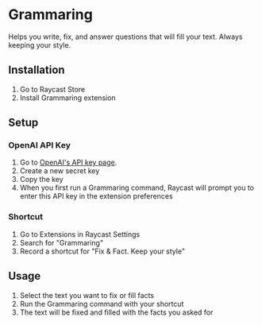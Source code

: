 # Grammaring

Helps you write, fix, and answer questions that will fill your text. Always keeping your style.

## Installation
1. Go to Raycast Store
2. Install Grammaring extension

## Setup
### OpenAI API Key
1.  Go to [OpenAI's API key page](https://platform.openai.com/account/api-keys).
2.  Create a new secret key
3.  Copy the key
4.  When you first run a Grammaring command, Raycast will prompt you to enter this API key in the extension preferences

### Shortcut
1. Go to Extensions in Raycast Settings
2. Search for "Grammaring"
3. Record a shortcut for "Fix & Fact. Keep your style"

## Usage
1. Select the text you want to fix or fill facts
2. Run the Grammaring command with your shortcut
3. The text will be fixed and filled with the facts you asked for

